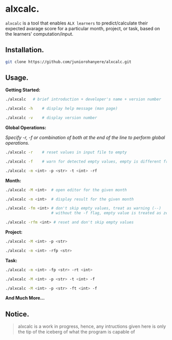 # alxcalc.

`alxcalc` is a tool that enables `ALX learners` to predict/calculate their expected avarage score for a particular month, project, or task, based on the learners' computation/input.

## Installation.

```bash
git clone https://github.com/juniorohanyere/alxcalc.git
```

## Usage.

**Getting Started:**

```bash
./alxcalc   # brief introduction + developer's name + version number
```
```bash
./alxcalc -h    # display help message (man page)
```
```bash
./alxcalc -v    # display version number
```

**Global Operations:**

*Specify -r, -f or combination of both at the end of the line to perform global operations.*

```bash
./alxcalc -r    # reset values in input file to empty
```
```bash
./alxcalc -f    # warn for detected empty values, empty is different from a zero value
```
```bash
./alxcalc -m <int> -p <str> -t <int> -rf
```

**Month:**

```bash
./alxcalc -M <int>  # open editor for the given month
```
```bash
./alxcalc -m <int>  # display result for the given month
```
```bash
./alxcalc -fm <int> # don't skip empty values, treat as warning (--)
                    # without the -f flag, empty value is treated as zero
```
```bash
./alxcalc -rfm <int> # reset and don't skip empty values
```

**Project:**

```bash
./alxcalc -M <int> -p <str>
```
```bash
./alxcalc -m <int> -rfp <str>
```

**Task:**

```bash
./alxcalc -m <int> -fp <str> -rt <int>
```
```bash
./alxcalc -M <int> -p <str> -t <int> -f
```
```bash
./alxcalc -M <int> -p <str> -ft <int> -f
```

**And Much More...**

## Notice.

> alxcalc is a work in progress, hence, any intructions given here is only the tip of the iceberg of what the program is capable of
